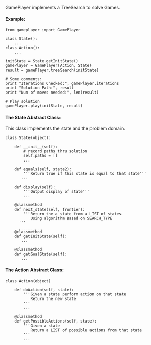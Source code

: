 GamePlayer implements a TreeSearch to solve Games.

#### Example:

    from gameplayer import GamePlayer
    
    class State():
        ...
    class Action():
        ...
    
    initState = State.getInitState()
    gamePlayer = GamePlayer(Action, State)
    result = gamePlayer.treeSearch(initState)
    
    # Some comments:
    print "Iterations Checked:", gamePlayer.iterations
    print "Solution Path:", result
    print "Num of moves needed:", len(result)
    
    # Play solution
    gamePlayer.play(initState, result)

#### The State Abstract Class:

This class implements the state and the problem domain.

    class State(object):
  
        def __init__(self):
            # record paths thru solution
            self.paths = []
            ...
    
        def equals(self, state2):
            '''Return true if this state is equal to that state'''
           ...
    
        def display(self):
            '''Output display of state'''
            ...
    
        @classmethod
        def next_state(self, frontier):
            '''Return the a state from a LIST of states
               Using algorithm Based on SEARCH_TYPE
          '''
    
        @classmethod
        def getInitState(self):
           ...
    
        @classmethod
        def getGoalState(self):
           ...

#### The Action Abstract Class:

    class Action(object)
  
        def doAction(self, state):
            '''Given a state perform action on that state
               Return the new state
            '''
            ...
    
        @classmethod
        def getPossibleActions(self, state):
            '''Given a state
               Return a LIST of possible actions from that state
            '''
            ...
  
